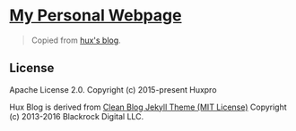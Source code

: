 [My Personal Webpage](https://patternkps.github.io)
================================

> Copied from [hux's blog](https://github.com/Huxpro/huxpro.github.io/).

License
-------

Apache License 2.0.
Copyright (c) 2015-present Huxpro

Hux Blog is derived from [Clean Blog Jekyll Theme (MIT License)](https://github.com/BlackrockDigital/startbootstrap-clean-blog-jekyll/)
Copyright (c) 2013-2016 Blackrock Digital LLC.
